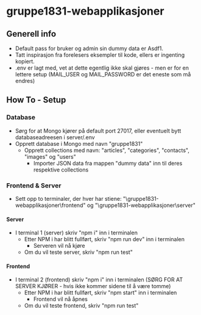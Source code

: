 # gruppe1831-webapplikasjoner
## Generell info
* Default pass for bruker og admin sin dummy data er Asdf1.
* Tatt inspirasjon fra forelesers eksempler til kode, ellers er ingenting kopiert.
* .env er lagt med, vet at dette egentlig ikke skal gjøres - men er for en lettere setup (MAIL_USER og MAIL_PASSWORD er det eneste som må endres)
## How To - Setup
### Database
* Sørg for at Mongo kjører på default port 27017, eller eventuelt bytt databaseadreesen i server/.env
* Opprett database i Mongo med navn "gruppe1831"
  * Opprett collections med navn: "articles", "categories", "contacts", "images" og "users"
    * Importer JSON data fra mappen "dummy data" inn til deres respektive collections
### Frontend & Server
* Sett opp to terminaler, der hver har stiene: "\gruppe1831-webapplikasjoner\frontend" og "\gruppe1831-webapplikasjoner\server"
#### Server
  * I terminal 1 (server) skriv "npm i" inn i terminalen
    * Etter NPM i har blitt fullført, skriv "npm run dev" inn i terminalen
      * Serveren vil nå kjøre
    * Om du vil teste server, skriv "npm run test"
#### Frontend
  * I terminal 2 (frontend) skriv "npm i" inn i terminalen (SØRG FOR AT SERVER KJØRER - hvis ikke kommer sidene til å være tomme)
    * Etter NPM i har blitt fullført, skriv "npm start" inn i terminalen
      * Frontend vil nå åpnes
    * Om du vil teste frontend, skriv "npm run test"
